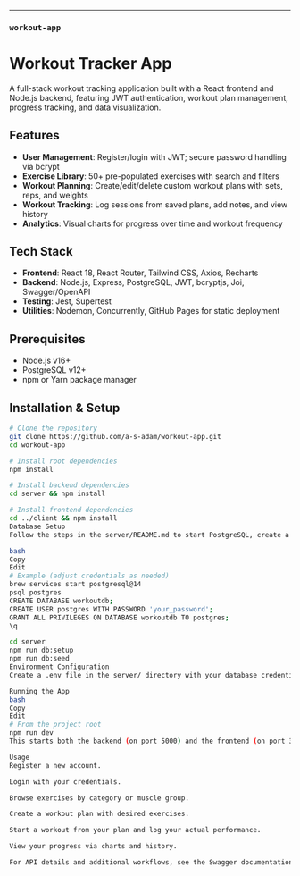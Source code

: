 ---

### **`workout-app`**

# Workout Tracker App

A full-stack workout tracking application built with a React frontend and Node.js backend, featuring JWT authentication, workout plan management, progress tracking, and data visualization.

## Features

- **User Management**: Register/login with JWT; secure password handling via bcrypt  
- **Exercise Library**: 50+ pre-populated exercises with search and filters  
- **Workout Planning**: Create/edit/delete custom workout plans with sets, reps, and weights  
- **Workout Tracking**: Log sessions from saved plans, add notes, and view history  
- **Analytics**: Visual charts for progress over time and workout frequency  

## Tech Stack

- **Frontend**: React 18, React Router, Tailwind CSS, Axios, Recharts  
- **Backend**: Node.js, Express, PostgreSQL, JWT, bcryptjs, Joi, Swagger/OpenAPI  
- **Testing**: Jest, Supertest  
- **Utilities**: Nodemon, Concurrently, GitHub Pages for static deployment  

## Prerequisites

- Node.js v16+  
- PostgreSQL v12+  
- npm or Yarn package manager  

## Installation & Setup

```bash
# Clone the repository
git clone https://github.com/a-s-adam/workout-app.git
cd workout-app

# Install root dependencies
npm install

# Install backend dependencies
cd server && npm install

# Install frontend dependencies
cd ../client && npm install
Database Setup
Follow the steps in the server/README.md to start PostgreSQL, create a database and user, and seed the data:

bash
Copy
Edit
# Example (adjust credentials as needed)
brew services start postgresql@14
psql postgres
CREATE DATABASE workoutdb;
CREATE USER postgres WITH PASSWORD 'your_password';
GRANT ALL PRIVILEGES ON DATABASE workoutdb TO postgres;
\q

cd server
npm run db:setup
npm run db:seed
Environment Configuration
Create a .env file in the server/ directory with your database credentials and JWT settings. See .env.example for guidance.

Running the App
bash
Copy
Edit
# From the project root
npm run dev
This starts both the backend (on port 5000) and the frontend (on port 3000).

Usage
Register a new account.

Login with your credentials.

Browse exercises by category or muscle group.

Create a workout plan with desired exercises.

Start a workout from your plan and log your actual performance.

View your progress via charts and history.

For API details and additional workflows, see the Swagger documentation available at /api-docs when the backend server is running.
